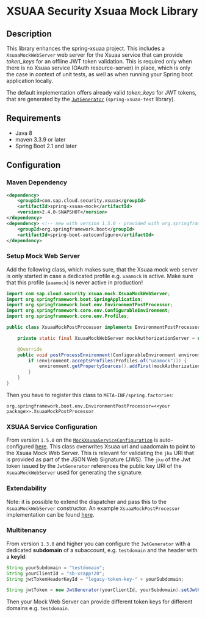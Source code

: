 # XSUAA Security Xsuaa Mock Library

## Description
This library enhances the spring-xsuaa project. This includes a `XsuaaMockWebServer` web server for the Xsuaa service that can provide *token_keys* for an offline JWT token validation. This is required only when there is no Xsuaa service (OAuth resource-server) in place, which is only the case in context of unit tests, as well as when running your Spring boot application locally.

The default implementation offers already valid *token_keys* for JWT tokens, that are generated by the [`JwtGenerator`](/spring-xsuaa-test/src/main/java/com/sap/cloud/security/xsuaa/test/JwtGenerator.java) (`spring-xsuaa-test` library).

## Requirements
- Java 8
- maven 3.3.9 or later
- Spring Boot 2.1 and later

## Configuration

### Maven Dependency
```xml
<dependency>
    <groupId>com.sap.cloud.security.xsuaa</groupId>
    <artifactId>spring-xsuaa-mock</artifactId>
    <version>2.4.0-SNAPSHOT</version>
</dependency>
<dependency> <!-- new with version 1.5.0 - provided with org.springframework.boot:spring-boot-starter:jar -->
    <groupId>org.springframework.boot</groupId>
    <artifactId>spring-boot-autoconfigure</artifactId>
</dependency>
```

### Setup Mock Web Server
Add the following class, which makes sure, that the Xsuaa mock web server is only started in case a dedicated profile e.g. `uaamock` is active. Make sure that this profile (`uaamock`) is never active in production!

```java
import com.sap.cloud.security.xsuaa.mock.XsuaaMockWebServer;
import org.springframework.boot.SpringApplication;
import org.springframework.boot.env.EnvironmentPostProcessor;
import org.springframework.core.env.ConfigurableEnvironment;
import org.springframework.core.env.Profiles;

public class XsuaaMockPostProcessor implements EnvironmentPostProcessor {

	private static final XsuaaMockWebServer mockAuthorizationServer = new XsuaaMockWebServer();

	@Override
	public void postProcessEnvironment(ConfigurableEnvironment environment, SpringApplication application) {
		if (environment.acceptsProfiles(Profiles.of("uaamock"))) {
			environment.getPropertySources().addFirst(mockAuthorizationServer);
		}
	}
}
```

Then you have to register this class to `META-INF/spring.factories`:

```
org.springframework.boot.env.EnvironmentPostProcessor=<<your package>>.XsuaaMockPostProcessor
```

### XSUAA Service Configuration

From version `1.5.0` on the [`MockXsuaaServiceConfiguration`](src/main/java/com/sap/cloud/security/xsuaa/mock/MockXsuaaServiceConfiguration.java) is auto-configured [here](src/main/java/com/sap/cloud/security/xsuaa/mock/autoconfiguration/XsuaaMockAutoConfiguration.java). This class overwrites Xsuaa url and uaadomain to point to the Xsuaa Mock Web Server. This is relevant for validating the `jku` URI that is provided as part of the JSON Web Signature (JWS). The `jku` of the Jwt token issued by the `JwtGenerator` references the public key URI of the `XsuaaMockWebServer` used for generating the signature.

### Extendability
Note: it is possible to extend the dispatcher and pass this to the `XsuaaMockWebServer` constructor. An example `XsuaaMockPostProcessor` implementation can be found [here](src/test/java/com/sap/cloud/security/xsuaa/mock/XsuaaMockPostProcessor.java).

### Multitenancy
From version `1.3.0` and higher you can configure the `JwtGenerator` with a dedicated **subdomain** of a subaccount, e.g. `testdomain` and the header with a **keyId**:
```java
String yourSubdomain = "testdomain";
String yourClientId = "sb-xsapp!20";
String jwtTokenHeaderKeyId = "legacy-token-key-" + yourSubdomain;

String jwtToken = new JwtGenerator(yourClientId, yourSubdomain).setJwtHeaderKeyId(jwtTokenHeaderKeyId).getToken().getTokenValue();
```

Then your Mock Web Server can provide different token keys for different domains e.g. `testdomain`.
